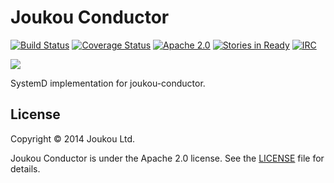 Joukou Conductor
================
[![Build Status](https://circleci.com/gh/joukou/joukou-conductor-systemd/tree/develop.png?circle-token=008054be871672cdcbe10946266261a040003278)](https://circleci.com/gh/joukou/joukou-conductor-systemd/tree/develop) [![Coverage Status](https://coveralls.io/repos/joukou/joukou-conductor-systemd/badge.png?branch=develop)](https://coveralls.io/r/joukou/joukou-conductor-systemd?branch=develop) [![Apache 2.0](http://img.shields.io/badge/License-Apache%202.0-brightgreen.svg)](#license) [![Stories in Ready](https://badge.waffle.io/joukou/joukou-api.png?label=ready&title=Ready)](http://waffle.io/joukou/joukou-api) [![IRC](http://img.shields.io/badge/IRC-%23joukou-blue.svg)](http://webchat.freenode.net/?channels=joukou)

![](http://media.giphy.com/media/wL4X1JKd0pK2Q/giphy.gif)

SystemD implementation for joukou-conductor.

## License

Copyright &copy; 2014 Joukou Ltd.

Joukou Conductor is under the Apache 2.0 license. See the
[LICENSE](LICENSE) file for details.